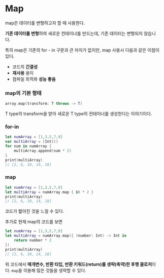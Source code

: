# Map

map은 데이터를 변형하고자 할 때 사용한다.

**기존 데이터를 변형**하여 새로운 컨테이너를 만드는데, 기존 데이터는 변형되지 않습니다.

특히 map은 기존의 for - in 구문과 큰 차이가 없지만, map 사용시 다음과 같은 이점이 있다.

- 코드의 **간결성**
- **재사용** 용이
- 컴파일 최적화 **성능 좋음**

### map의 기본 형태

```swift
array.map(transform: T throws -> T)
```

T type의 transform을 받아 새로운 T type의 컨테이너를 생성한다는 이야기이다.

### for-in

```swift
let numArray = [1,3,5,7,9]
var multiArray = [Int]()
for num in numArray {
    multiArray.append(num * 2)
}
print(multiArray)
// [2, 6, 10, 14, 18]
```

### map

```swift
let numArray = [1,3,5,7,9]
let multiArray = numArray.map { $0 * 2 }
print(multiArray)
// [2, 6, 10, 14, 18]
```

코드가 짧아진 것을 느낄 수 있다.

추가로 현재 map의 코드를 보면

```swift
let numArray = [1,3,5,7,9]
let multiArray = numArray.map({ (number: Int) -> Int in
    return number * 2
})
print(multiArray)
// [2, 6, 10, 14, 18]
```

위 코드에서 **매개변수, 반환 타입, 반환 키워드(return)를 생략(축약)한 후행 클로저**이다.
`map`을 이용해 많은 것들을 생략할 수 있다.
